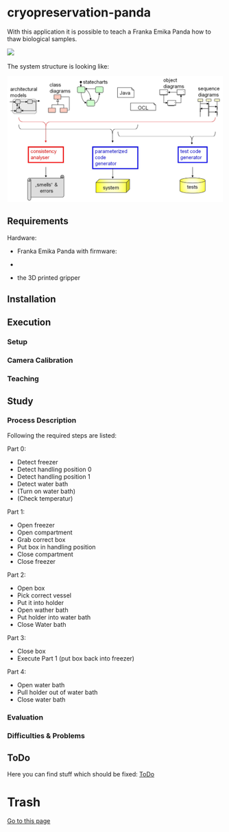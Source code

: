 # cryopreservation-panda

With this application it is possible to teach a Franka Emika Panda how to thaw biological samples.

[![](http://img.youtube.com/vi/bXo68UFNyhk/0.jpg)](http://www.youtube.com/watch?v=bXo68UFNyhk "Cryopreservation Example")



The system structure is looking like:

![](images/architecture.jpg)



## Requirements

Hardware:

- Franka Emika Panda with firmware: 
- 

- the 3D printed gripper

## Installation

## Execution

### Setup

### Camera Calibration

### Teaching

## Study

### Process Description

Following the required steps are listed:

Part 0:
- Detect freezer
- Detect handling position 0
- Detect handling position 1
- Detect water bath
- (Turn on water bath)
- (Check temperatur)

Part 1:
- Open freezer
- Open compartment
- Grab correct box
- Put box in handling position
- Close compartment
- Close freezer

Part 2:
- Open box
- Pick correct vessel
- Put it into holder
- Open wather bath
- Put holder into water bath
- Close Water bath

Part 3:
- Close box 
- Execute Part 1 (put box back into freezer)

Part 4:
- Open water bath
- Pull holder out of water bath
- Close water bath


### Evaluation

### Difficulties & Problems

## ToDo

Here you can find stuff which should be fixed: [ToDo](todo.html)


# Trash

[Go to this page](documentation/MyOtherPage.md)
